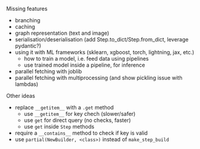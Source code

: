 Missing features

- branching
- caching
- graph representation (text and image)
- serialisation/deserialisation (add Step.to_dict/Step.from_dict, leverage pydantic?)
- using it with ML frameworks (sklearn, xgboost, torch, lightning, jax, etc.)
  - how to train a model, i.e. feed data using pipelines
  - use trained model inside a pipeline, for inference
- parallel fetching with joblib
- parallel fetching with multiprocessing (and show pickling issue with lambdas)

Other ideas

- replace `__getitem__` with a `.get` method
  - use `__getitem__` for key chech (slower/safer)
  - use `get` for direct query (no checks, faster)
  - use `get` inside `Step` methods
- require a `__contains__` method to check if key is valid
- use `partial(NewBuilder, <class>)` instead of `make_step_build`
